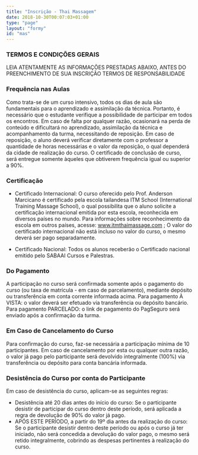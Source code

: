 ```yaml
---
title: "Inscrição - Thai Massagem"
date: 2018-10-30T00:07:03+01:00
type: "page"
layout: "formy"
id: "mas"
---
```


### TERMOS E CONDIÇÕES GERAIS
LEIA ATENTAMENTE AS INFORMAÇÕES PRESTADAS ABAIXO, ANTES DO PREENCHIMENTO DE SUA INSCRIÇÃO
TERMOS DE RESPONSABILIDADE

### Frequência nas Aulas
Como trata-se de um curso intensivo, todos os dias de aula são fundamentais para o aprendizado e assimilação da técnica. Portanto, é necessário que o estudante verifique a possibilidade de participar em todos os encontros. Em caso de falta por qualquer razão, ocasionará na perda de conteúdo e dificultará no aprendizado, assimilação da técnica e acompanhamento da turma, necessitando de reposição. Em caso de reposição, o aluno deverá verificar diretamente com o professor a quantidade de horas necessárias e o valor da reposição, o qual dependerá da cidade de realização do curso. O certificado de conclusão de curso, será entregue somente àqueles que obtiverem frequência igual ou superior a 90%.

### Certificação
- Certificado Internacional: 
O curso oferecido pelo Prof. Anderson Marcicano é certificado pela escola tailandesa ITM School (International Training Massage School), o qual possibilita que o aluno solicite a certificação internacional emitida por esta escola, reconhecida em diversos países no mundo. Para informações sobre reconhecimento da escola em outros países, acesse: www.itmthaimassage.com ; O valor do certificado internacional não está incluso no valor do curso, o mesmo deverá ser pago separadamente.

- Certificado Nacional:
Todos os alunos receberão o Certificado nacional emitido pelo SABAAI Cursos e Palestras.

### Do Pagamento
A participação no curso será confirmada somente após o pagamento do curso (ou taxa de matrícula - em caso de parcelamento), mediante depósito ou transferência em conta corrente informada acima.
Para pagamento À VISTA: o valor deverá ser efetuado via transferência ou depósito bancário. Para pagamento PARCELADO: o link de pagamento do PagSeguro será enviado após a confirmação da turma.

### Em Caso de Cancelamento do Curso
Para confirmação do curso, faz-se necessária a participação mínima de 10 participantes. Em caso de cancelamento por esta ou qualquer outra razão, o valor já pago pelo participante será devolvido integralmente (100%) via transferência ou depósito para conta bancária informada.

### Desistência do Curso por conta do Participante
Em caso de desistência do curso, aplicam-se as seguintes regras:

- Desistência até 20 dias antes do início do curso: Se o participante desistir de participar do curso dentro deste período, será aplicada a regra de devolução de 90% do valor já pago.
- APÓS ESTE PERÍODO, a partir do 19º dia antes da realização do curso: Se o participante desistir dentro deste período ou após o curso já ter iniciado, não será concedida a devolução do valor pago, o mesmo será retido integralmente, cobrindo as despesas pertinentes à realização do curso.